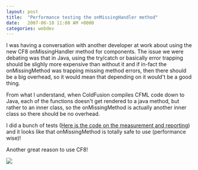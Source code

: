 ```yaml
---
layout: post
title:  "Performance testing the onMissingHandler method"
date:   2007-06-18 11:08 AM +0000
categories: webdev
---
```

I was having a conversation with another developer at work about using the new CF8 onMissingHandler method for components. The issue we were debating was that in Java, using the try/catch or basically error trapping should be slighly more expensive than without it and if in-fact the onMissingMethod was trapping missing method errors, then there should be a big overhead, so it would mean that depending on it would't be a good thing.

From what I understand, when ColdFusion compiles CFML code down to Java, each of the functions doesn't get rendered to a java method, but rather to an inner class, so the onMissingMethod is actually another inner class so there should be no overhead.

I did a bunch of tests (<a href="/blog/enclosures/MissingHandlerTest.zip">Here is the code on the measurement and reporting</a>) and it looks like that onMissingMethod is totally safe to use (performance wise)!

Another great reason to use CF8!

<img src="http://www.markdrew.co.uk/blog/images//MissingHandler.png">